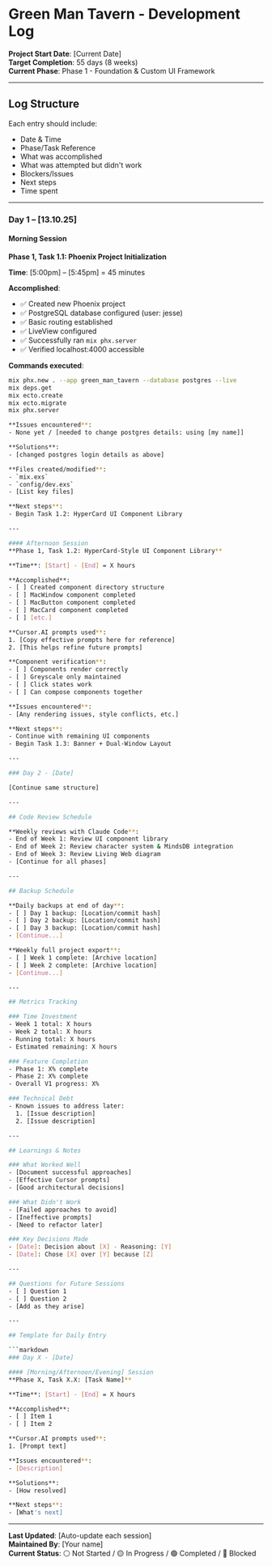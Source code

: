 # Green Man Tavern - Development Log

**Project Start Date**: [Current Date]  
**Target Completion**: 55 days (8 weeks)  
**Current Phase**: Phase 1 - Foundation & Custom UI Framework

---

## Log Structure
Each entry should include:
- Date & Time
- Phase/Task Reference
- What was accomplished
- What was attempted but didn't work
- Blockers/Issues
- Next steps
- Time spent

---

### Day 1 – [13.10.25]

#### Morning Session
**Phase 1, Task 1.1: Phoenix Project Initialization**

**Time**: [5:00pm] – [5:45pm] = 45 minutes

**Accomplished**:
- ✅ Created new Phoenix project
- ✅ PostgreSQL database configured (user: jesse)
- ✅ Basic routing established
- ✅ LiveView configured
- ✅ Successfully ran `mix phx.server`
- ✅ Verified localhost:4000 accessible

**Commands executed**:
```bash
mix phx.new . --app green_man_tavern --database postgres --live
mix deps.get
mix ecto.create
mix ecto.migrate
mix phx.server

**Issues encountered**:
- None yet / [needed to change postgres details: using [my name]]

**Solutions**:
- [changed postgres login details as above]

**Files created/modified**:
- `mix.exs`
- `config/dev.exs`
- [List key files]

**Next steps**:
- Begin Task 1.2: HyperCard UI Component Library

---

#### Afternoon Session
**Phase 1, Task 1.2: HyperCard-Style UI Component Library**

**Time**: [Start] - [End] = X hours

**Accomplished**:
- [ ] Created component directory structure
- [ ] MacWindow component completed
- [ ] MacButton component completed
- [ ] MacCard component completed
- [ ] [etc.]

**Cursor.AI prompts used**:
1. [Copy effective prompts here for reference]
2. [This helps refine future prompts]

**Component verification**:
- [ ] Components render correctly
- [ ] Greyscale only maintained
- [ ] Click states work
- [ ] Can compose components together

**Issues encountered**:
- [Any rendering issues, style conflicts, etc.]

**Next steps**:
- Continue with remaining UI components
- Begin Task 1.3: Banner + Dual-Window Layout

---

### Day 2 - [Date]

[Continue same structure]

---

## Code Review Schedule

**Weekly reviews with Claude Code**:
- End of Week 1: Review UI component library
- End of Week 2: Review character system & MindsDB integration
- End of Week 3: Review Living Web diagram
- [Continue for all phases]

---

## Backup Schedule

**Daily backups at end of day**:
- [ ] Day 1 backup: [Location/commit hash]
- [ ] Day 2 backup: [Location/commit hash]
- [ ] Day 3 backup: [Location/commit hash]
- [Continue...]

**Weekly full project export**:
- [ ] Week 1 complete: [Archive location]
- [ ] Week 2 complete: [Archive location]
- [Continue...]

---

## Metrics Tracking

### Time Investment
- Week 1 total: X hours
- Week 2 total: X hours
- Running total: X hours
- Estimated remaining: X hours

### Feature Completion
- Phase 1: X% complete
- Phase 2: X% complete
- Overall V1 progress: X%

### Technical Debt
- Known issues to address later:
  1. [Issue description]
  2. [Issue description]

---

## Learnings & Notes

### What Worked Well
- [Document successful approaches]
- [Effective Cursor prompts]
- [Good architectural decisions]

### What Didn't Work
- [Failed approaches to avoid]
- [Ineffective prompts]
- [Need to refactor later]

### Key Decisions Made
- [Date]: Decision about [X] - Reasoning: [Y]
- [Date]: Chose [X] over [Y] because [Z]

---

## Questions for Future Sessions
- [ ] Question 1
- [ ] Question 2
- [Add as they arise]

---

## Template for Daily Entry

```markdown
### Day X - [Date]

#### [Morning/Afternoon/Evening] Session
**Phase X, Task X.X: [Task Name]**

**Time**: [Start] - [End] = X hours

**Accomplished**:
- [ ] Item 1
- [ ] Item 2

**Cursor.AI prompts used**:
1. [Prompt text]

**Issues encountered**:
- [Description]

**Solutions**:
- [How resolved]

**Next steps**:
- [What's next]
```

---

**Last Updated**: [Auto-update each session]  
**Maintained By**: [Your name]  
**Current Status**: ⚪ Not Started / 🟡 In Progress / 🟢 Completed / 🔴 Blocked
